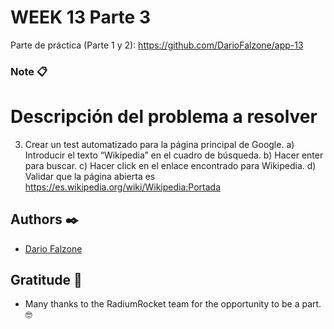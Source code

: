 # WEEK 13 Parte 3

Parte de práctica (Parte 1 y 2):
https://github.com/DarioFalzone/app-13

### Note 📋

# Descripción del problema a resolver
3) Crear un test automatizado para la página principal de Google.
a) Introducir el texto “Wikipedia” en el cuadro de búsqueda.
b) Hacer enter para buscar.
c) Hacer click en el enlace encontrado para Wikipedia.
d) Validar que la página abierta es https://es.wikipedia.org/wiki/Wikipedia:Portada

## Authors ✒️

* [Dario Falzone](https://www.linkedin.com/in/darioflz/)

## Gratitude 🎁

* Many thanks to the RadiumRocket team for the opportunity to be a part. 🤓